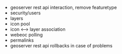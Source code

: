 - geoserver rest api interaction, remove featuretype
- security/users
- layers
- icon pool
- icon <--> layer association
- webeoc polling
- permalinks
- geoserver rest api rollbacks in case of problems
